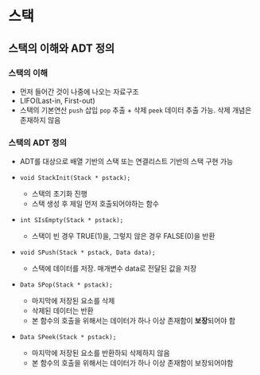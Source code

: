 # 스택

## 스택의 이해와 ADT 정의

### 스택의 이해

- 먼저 들어간 것이 나중에 나오는 자료구조
- LIFO(Last-in, First-out)
- 스택의 기본연산 `push` 삽입 `pop` 추출 + 삭제 `peek` 데이터 추출 가능. 삭제 개념은 존재하지 않음

### 스택의 ADT 정의

- ADT를 대상으로 배열 기반의 스택 또는 연결리스트 기반의 스택 구현 가능

- `void StackInit(Stack * pstack);`

  - 스택의 초기화 진행
  - 스택 생성 후 제일 먼저 호출되어야하는 함수

- `int SIsEmpty(Stack * pstack);`
  - 스택이 빈 경우 TRUE(1)을, 그렇지 않은 경우 FALSE(0)을 반환
- `void SPush(Stack * pstack, Data data);`

  - 스택에 데이터를 저장. 매개변수 data로 전달된 값을 저장

- `Data SPop(Stack * pstack);`

  - 마지막에 저장된 요소를 삭제
  - 삭제된 데이터는 반환
  - 본 함수의 호출을 위해서는 데이터가 하나 이상 존재함이 **보장**되어야 함

- `Data SPeek(Stack * pstack);`
  - 마지막에 저장된 요소를 반환하되 삭제하지 않음
  - 본 함수의 호출을 위해서는 데이터가 하나 이상 존재함이 보장되어야함

